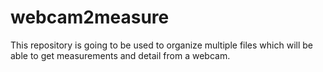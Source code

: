 # webcam2measure
This repository is going to be used to organize multiple files which will be able to get measurements and detail from a webcam.
